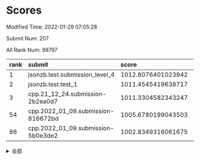 # Scores

Modified Time: 2022-01-29 07:05:28

Submit Num: 207

All Rank Num: 99797

| rank |               submit               |       score        |       sigma        | pk_num |
| :--- | :--------------------------------- | :----------------- | :----------------- | :----- |
| 1    | jsonzb.test.submission_level_4     | 1012.8076401023942 | 0.7857356330102728 | 1932   |
| 2    | jsonzb.test.test_1                 | 1011.4545419638717 | 0.7795234511581803 | 1927   |
| 3    | cpp.21_12_24.submission-2b2ea0d7   | 1011.3304582343247 | 0.7534978526495059 | 1921   |
| 54   | cpp.2022_01_09.submission-816672bd | 1005.6780199043503 | 0.7367004425193394 | 1931   |
| 86   | cpp.2022_01_09.submission-5b0e3de2 | 1002.8349316061675 | 0.7160398544187296 | 1929   |


<details>
<summary>全部</summary>

| rank |                 submit                 |       score        |       sigma        | pk_num |
| :--- | :------------------------------------- | :----------------- | :----------------- | :----- |
| 1    | jsonzb.test.submission_level_4         | 1012.8076401023942 | 0.7857356330102728 | 1932   |
| 2    | jsonzb.test.test_1                     | 1011.4545419638717 | 0.7795234511581803 | 1927   |
| 3    | cpp.21_12_24.submission-2b2ea0d7       | 1011.3304582343247 | 0.7534978526495059 | 1921   |
| 4    | gobigger.level_3.submission_level_3_19 | 1011.1841159307444 | 0.7826580336701265 | 1924   |
| 5    | gobigger.level_3.submission_level_3_47 | 1011.0832817170907 | 0.7626520212701638 | 1928   |
| 6    | gobigger.level_3.submission_level_3_49 | 1010.6562374644542 | 0.7912657498820655 | 1924   |
| 7    | gobigger.level_3.submission_level_3_18 | 1010.6493976807639 | 0.7703565555755988 | 1929   |
| 8    | gobigger.level_3.submission_level_3_43 | 1010.6158782380346 | 0.7585121016820778 | 1928   |
| 9    | gobigger.level_3.submission_level_3_21 | 1010.5453906008402 | 0.7766330848402307 | 1929   |
| 10   | gobigger.level_3.submission_level_3_41 | 1010.5433187545981 | 0.793030305281421  | 1928   |
| 11   | gobigger.level_3.submission_level_3_24 | 1010.5248408324989 | 0.7680962537487523 | 1930   |
| 12   | gobigger.level_3.submission_level_3_13 | 1010.5114311871579 | 0.7513425419731511 | 1926   |
| 13   | gobigger.level_3.submission_level_3_12 | 1010.5096454907093 | 0.7505184285295154 | 1925   |
| 14   | gobigger.level_3.submission_level_3_44 | 1010.4483616717746 | 0.76138477175199   | 1933   |
| 15   | gobigger.level_3.submission_level_3_30 | 1010.3860256398455 | 0.7634585083969682 | 1926   |
| 16   | gobigger.level_3.submission_level_3_10 | 1010.2310444048971 | 0.7348098710723968 | 1926   |
| 17   | gobigger.level_3.submission_level_3_26 | 1010.2301120927264 | 0.774636558921467  | 1930   |
| 18   | gobigger.level_3.submission_level_3_14 | 1010.2163011421883 | 0.7621952588285753 | 1927   |
| 19   | gobigger.level_3.submission_level_3_6  | 1010.1879912105643 | 0.7634208184314517 | 1929   |
| 20   | gobigger.level_3.submission_level_3_4  | 1010.1713409068994 | 0.7580285838848554 | 1931   |
| 21   | gobigger.level_3.submission_level_3_40 | 1010.1440728384733 | 0.7584579910208075 | 1929   |
| 22   | gobigger.level_3.submission_level_3_8  | 1010.1281953690566 | 0.7522958019253678 | 1931   |
| 23   | gobigger.level_3.submission_level_3_9  | 1010.0951341853615 | 0.7384895918537578 | 1926   |
| 24   | gobigger.level_3.submission_level_3_32 | 1010.0735517126368 | 0.7513264010619914 | 1929   |
| 25   | gobigger.level_3.submission_level_3_0  | 1010.0352401098861 | 0.7598996253609821 | 1927   |
| 26   | gobigger.level_3.submission_level_3_7  | 1010.0343710634825 | 0.7501352034387591 | 1932   |
| 27   | gobigger.level_3.submission_level_3_37 | 1010.0112341591943 | 0.7476186829530913 | 1928   |
| 28   | gobigger.level_3.submission_level_3_46 | 1009.9114663441868 | 0.7485425837882129 | 1925   |
| 29   | gobigger.level_3.submission_level_3_38 | 1009.8875504208279 | 0.792415105057682  | 1929   |
| 30   | gobigger.level_3.submission_level_3_27 | 1009.6974699170113 | 0.7741599479628376 | 1933   |
| 31   | gobigger.level_3.submission_level_3_31 | 1009.6956321318344 | 0.7377180106766347 | 1928   |
| 32   | gobigger.level_3.submission_level_3_2  | 1009.6622758243345 | 0.7619951436127176 | 1928   |
| 33   | gobigger.level_3.submission_level_3_45 | 1009.5973377247398 | 0.7808930406044894 | 1926   |
| 34   | gobigger.level_3.submission_level_3_1  | 1009.5085214152913 | 0.7535601748771599 | 1926   |
| 35   | gobigger.level_3.submission_level_3_23 | 1009.4258241027511 | 0.7485265510115274 | 1927   |
| 36   | gobigger.level_3.submission_level_3_28 | 1009.4121140707646 | 0.7468889925805701 | 1927   |
| 37   | gobigger.level_3.submission_level_3_22 | 1009.4001465844581 | 0.7358861649597547 | 1928   |
| 38   | gobigger.level_3.submission_level_3_42 | 1009.3939954436127 | 0.7618813801766011 | 1926   |
| 39   | gobigger.level_3.submission_level_3_11 | 1009.3931357572534 | 0.7447578250311071 | 1930   |
| 40   | gobigger.level_3.submission_level_3_29 | 1009.3834967284868 | 0.7294151943129693 | 1924   |
| 41   | gobigger.level_3.submission_level_3_15 | 1009.3481358049148 | 0.7313778843079657 | 1932   |
| 42   | gobigger.level_3.submission_level_3_35 | 1009.3202332058626 | 0.7508089418650693 | 1922   |
| 43   | gobigger.level_3.submission_level_3_25 | 1009.2964238189496 | 0.7563298193793139 | 1936   |
| 44   | gobigger.level_3.submission_level_3_33 | 1009.2772194395271 | 0.7463603330471084 | 1926   |
| 45   | gobigger.level_3.submission_level_3_48 | 1009.2172807653994 | 0.7515331644749157 | 1928   |
| 46   | gobigger.level_3.submission_level_3_16 | 1009.075728697281  | 0.7502038326353229 | 1926   |
| 47   | gobigger.level_3.submission_level_3_5  | 1009.0650122978232 | 0.7408497029344596 | 1929   |
| 48   | gobigger.level_3.submission_level_3_3  | 1009.0596708875759 | 0.7451554130286787 | 1927   |
| 49   | gobigger.level_3.submission_level_3_34 | 1009.0370210565671 | 0.7459889618767094 | 1925   |
| 50   | gobigger.level_3.submission_level_3_20 | 1009.0217688000959 | 0.7437202264599346 | 1930   |
| 51   | gobigger.level_3.submission_level_3_17 | 1008.9603762958162 | 0.7501134196486542 | 1931   |
| 52   | gobigger.level_3.submission_level_3_36 | 1008.8602966481465 | 0.7504251706126239 | 1929   |
| 53   | gobigger.level_3.submission_level_3_39 | 1008.6705017815165 | 0.7473799565445878 | 1930   |
| 54   | cpp.2022_01_09.submission-816672bd     | 1005.6780199043503 | 0.7367004425193394 | 1931   |
| 55   | gobigger.level_1.submission_level_1_27 | 1005.1806845368899 | 0.7168118801904328 | 1934   |
| 56   | gobigger.level_1.submission_level_1_5  | 1004.8875383571071 | 0.73446360282071   | 1927   |
| 57   | gobigger.level_1.submission_level_1_46 | 1004.1707379686006 | 0.7147109358018118 | 1925   |
| 58   | gobigger.level_1.submission_level_1_21 | 1004.1356447913379 | 0.7283260697304943 | 1930   |
| 59   | gobigger.level_1.submission_level_1_44 | 1004.1219563418244 | 0.7177622579328824 | 1923   |
| 60   | gobigger.level_1.submission_level_1_16 | 1004.0706473709737 | 0.725693208648228  | 1924   |
| 61   | gobigger.level_1.submission_level_1_43 | 1003.9983021235344 | 0.715391915026388  | 1928   |
| 62   | gobigger.level_1.submission_level_1_25 | 1003.9873960891314 | 0.7198880459759123 | 1934   |
| 63   | gobigger.level_1.submission_level_1_6  | 1003.9528811424988 | 0.7233507397251819 | 1930   |
| 64   | gobigger.level_1.submission_level_1_36 | 1003.8329843471254 | 0.7155932055443045 | 1931   |
| 65   | gobigger.level_1.submission_level_1_33 | 1003.7637358956848 | 0.7262475372984221 | 1926   |
| 66   | gobigger.level_1.submission_level_1_22 | 1003.6759712131155 | 0.7228871645239434 | 1931   |
| 67   | gobigger.level_1.submission_level_1_9  | 1003.6553513097181 | 0.7188781822293503 | 1926   |
| 68   | gobigger.level_1.submission_level_1_0  | 1003.5352231241201 | 0.7080330663394332 | 1929   |
| 69   | gobigger.level_1.submission_level_1_13 | 1003.5308820110807 | 0.7141210053283317 | 1923   |
| 70   | gobigger.level_1.submission_level_1_20 | 1003.525202216545  | 0.7166091488314036 | 1926   |
| 71   | gobigger.level_1.submission_level_1_34 | 1003.5205383650231 | 0.7065593143329197 | 1928   |
| 72   | gobigger.level_1.submission_level_1_2  | 1003.5108371019461 | 0.7169863718498919 | 1931   |
| 73   | gobigger.level_1.submission_level_1_42 | 1003.483869816164  | 0.7173791393947494 | 1928   |
| 74   | gobigger.level_1.submission_level_1_29 | 1003.4448083357538 | 0.7208076928878412 | 1932   |
| 75   | gobigger.level_1.submission_level_1_12 | 1003.3836130933086 | 0.7128360124507963 | 1927   |
| 76   | gobigger.level_1.submission_level_1_14 | 1003.3587573413164 | 0.7175428946169887 | 1931   |
| 77   | gobigger.level_1.submission_level_1_1  | 1003.2982286491779 | 0.7099910456819667 | 1929   |
| 78   | gobigger.level_1.submission_level_1_28 | 1003.2905677391176 | 0.7112360403715983 | 1929   |
| 79   | gobigger.level_1.submission_level_1_15 | 1003.197692658525  | 0.7125269344074392 | 1934   |
| 80   | gobigger.level_1.submission_level_1_26 | 1003.196270181275  | 0.7207030545046548 | 1931   |
| 81   | gobigger.level_1.submission_level_1_17 | 1003.1753713921313 | 0.7115011799640757 | 1929   |
| 82   | gobigger.level_1.submission_level_1_45 | 1003.0775805450396 | 0.7082644930775315 | 1927   |
| 83   | gobigger.level_1.submission_level_1_35 | 1002.9408848712886 | 0.7105862285468502 | 1933   |
| 84   | gobigger.level_1.submission_level_1_19 | 1002.8584143676651 | 0.7117727789498977 | 1929   |
| 85   | gobigger.level_1.submission_level_1_11 | 1002.8413647401436 | 0.7214703123815105 | 1923   |
| 86   | cpp.2022_01_09.submission-5b0e3de2     | 1002.8349316061675 | 0.7160398544187296 | 1929   |
| 87   | gobigger.level_1.submission_level_1_32 | 1002.7931629274698 | 0.7127590383358995 | 1924   |
| 88   | gobigger.level_1.submission_level_1_10 | 1002.7494669292921 | 0.7094358496269254 | 1930   |
| 89   | gobigger.level_1.submission_level_1_38 | 1002.7188392485716 | 0.7066049944883246 | 1924   |
| 90   | gobigger.level_1.submission_level_1_49 | 1002.7007898295947 | 0.7052134984248459 | 1933   |
| 91   | gobigger.level_1.submission_level_1_4  | 1002.6188920696601 | 0.7120995455104979 | 1929   |
| 92   | gobigger.level_1.submission_level_1_8  | 1002.605927699559  | 0.7180903334025558 | 1935   |
| 93   | gobigger.level_1.submission_level_1_3  | 1002.5916448272934 | 0.714537061245658  | 1928   |
| 94   | gobigger.level_1.submission_level_1_24 | 1002.5723385956919 | 0.7108736825145137 | 1930   |
| 95   | gobigger.level_1.submission_level_1_30 | 1002.5441886505171 | 0.7161313004279201 | 1926   |
| 96   | gobigger.level_1.submission_level_1_48 | 1002.5322284293364 | 0.7179631980487148 | 1928   |
| 97   | gobigger.level_1.submission_level_1_31 | 1002.5255427872479 | 0.7162567731442198 | 1929   |
| 98   | gobigger.level_1.submission_level_1_41 | 1002.489093947655  | 0.7189849261433162 | 1928   |
| 99   | gobigger.level_1.submission_level_1_37 | 1002.4808288032272 | 0.6997422406982908 | 1934   |
| 100  | gobigger.level_1.submission_level_1_47 | 1002.4317425351126 | 0.7119310379560155 | 1926   |
| 101  | gobigger.level_1.submission_level_1_18 | 1002.374838839721  | 0.7049021669984634 | 1927   |
| 102  | gobigger.level_1.submission_level_1_40 | 1002.1302880963103 | 0.7134027431566549 | 1930   |
| 103  | gobigger.level_1.submission_level_1_39 | 1002.1227572667639 | 0.7033861541342794 | 1926   |
| 104  | gobigger.level_1.submission_level_1_23 | 1002.0708599049458 | 0.7160503965989821 | 1927   |
| 105  | gobigger.level_1.submission_level_1_7  | 1001.8811963516746 | 0.7091231441303827 | 1930   |
| 106  | gobigger.random.submission_random_31   | 997.4889263408149  | 0.7005725030555111 | 1933   |
| 107  | gobigger.random.submission_random_37   | 997.3806581038249  | 0.7026777470380247 | 1925   |
| 108  | gobigger.random.submission_random_41   | 997.0794574975275  | 0.7269219385678591 | 1930   |
| 109  | gobigger.random.submission_random_38   | 997.0088689355991  | 0.7081089416072072 | 1929   |
| 110  | gobigger.random.submission_random_16   | 996.8726741487253  | 0.7241653377877396 | 1931   |
| 111  | gobigger.random.submission_random_35   | 996.8500688534859  | 0.7024461770086612 | 1927   |
| 112  | gobigger.random.submission_random_3    | 996.7829085626616  | 0.6994450552869316 | 1930   |
| 113  | gobigger.random.submission_random_15   | 996.778114235462   | 0.7144603628985869 | 1931   |
| 114  | gobigger.random.submission_random_11   | 996.6802664818822  | 0.6994257571287553 | 1930   |
| 115  | gobigger.random.submission_random_22   | 996.6207388790508  | 0.709700598133487  | 1923   |
| 116  | gobigger.random.submission_random_17   | 996.4947577470884  | 0.6968680594074271 | 1929   |
| 117  | gobigger.random.submission_random_39   | 996.3621150831455  | 0.699112956794278  | 1931   |
| 118  | gobigger.random.submission_random_29   | 996.3507248891514  | 0.7028359097936034 | 1928   |
| 119  | gobigger.random.submission_random_23   | 996.3355185808733  | 0.7105624701938089 | 1933   |
| 120  | gobigger.random.submission_random_0    | 996.2983441658267  | 0.7290280254404966 | 1923   |
| 121  | gobigger.random.submission_random_21   | 996.235590058781   | 0.7049020890810637 | 1930   |
| 122  | gobigger.random.submission_random_45   | 996.2306565282065  | 0.6933120850671787 | 1928   |
| 123  | gobigger.random.submission_random_47   | 996.2294610771238  | 0.7201483426311722 | 1927   |
| 124  | gobigger.random.submission_random_14   | 996.2203026805394  | 0.7096104552298816 | 1929   |
| 125  | gobigger.random.submission_random_18   | 996.1524159805097  | 0.7049044845442008 | 1929   |
| 126  | gobigger.random.submission_random_25   | 996.1419984166606  | 0.6987949550963882 | 1927   |
| 127  | gobigger.random.submission_random_28   | 996.0487468791757  | 0.7090137564826604 | 1928   |
| 128  | gobigger.random.submission_random_30   | 996.0162455158404  | 0.7118153907039861 | 1932   |
| 129  | gobigger.random.submission_random_7    | 995.9565919033131  | 0.7211711650457149 | 1930   |
| 130  | gobigger.random.submission_random_36   | 995.9515335876656  | 0.7112725807737103 | 1928   |
| 131  | gobigger.random.submission_random_12   | 995.8995242718306  | 0.7072815896077346 | 1928   |
| 132  | gobigger.random.submission_random_43   | 995.8484444830918  | 0.7039089538558229 | 1931   |
| 133  | gobigger.random.submission_random_9    | 995.8413588063472  | 0.6967071122741577 | 1932   |
| 134  | gobigger.random.submission_random_32   | 995.8037003431768  | 0.7146101032368087 | 1929   |
| 135  | gobigger.random.submission_random_44   | 995.7457276450172  | 0.7063020674456154 | 1931   |
| 136  | gobigger.random.submission_random_6    | 995.734332861475   | 0.704380994315642  | 1930   |
| 137  | gobigger.random.submission_random_8    | 995.7002077248837  | 0.712387239800543  | 1930   |
| 138  | gobigger.random.submission_random_26   | 995.6876365331524  | 0.7052526519963775 | 1926   |
| 139  | gobigger.random.submission_random_20   | 995.5834448633323  | 0.7156933286654755 | 1927   |
| 140  | gobigger.random.submission_random_49   | 995.5769506072403  | 0.7063828079444889 | 1929   |
| 141  | gobigger.random.submission_random_40   | 995.5613543697192  | 0.7101514449349423 | 1931   |
| 142  | gobigger.random.submission_random_4    | 995.558150233342   | 0.713278960361695  | 1929   |
| 143  | gobigger.random.submission_random_19   | 995.5334507367947  | 0.7104665019813273 | 1929   |
| 144  | gobigger.random.submission_random_42   | 995.4232330391527  | 0.7112056339403205 | 1927   |
| 145  | gobigger.random.submission_random_34   | 995.3065188404071  | 0.7056815057615087 | 1931   |
| 146  | gobigger.random.submission_random_33   | 995.2638725478242  | 0.7151048438687873 | 1929   |
| 147  | gobigger.random.submission_random_24   | 995.2374343621137  | 0.7063475303635242 | 1927   |
| 148  | gobigger.random.submission_random_48   | 995.2352668500058  | 0.7126107185591555 | 1928   |
| 149  | gobigger.random.submission_random_2    | 995.1900115388328  | 0.7080410211023227 | 1928   |
| 150  | gobigger.random.submission_random_27   | 995.0844745584503  | 0.7056371410963362 | 1930   |
| 151  | gobigger.random.submission_random_10   | 995.0629494976457  | 0.731581087000801  | 1934   |
| 152  | gobigger.random.submission_random_13   | 995.0101182688845  | 0.7174061221260366 | 1923   |
| 153  | gobigger.random.submission_random_46   | 994.9575956214541  | 0.6999585251790418 | 1925   |
| 154  | gobigger.random.submission_random_5    | 994.8220493662155  | 0.7099179337776097 | 1927   |
| 155  | gobigger.random.submission_random_1    | 994.6081967380101  | 0.7206126781857263 | 1930   |
| 156  | gobigger.level_2.submission_level_2_12 | 994.0710401799514  | 0.7281730064843006 | 1924   |
| 157  | gobigger.level_2.submission_level_2_0  | 993.8238938508875  | 0.7351056305207252 | 1928   |
| 158  | gobigger.level_2.submission_level_2_31 | 993.7575094585854  | 0.7467573475929443 | 1929   |
| 159  | gobigger.level_2.submission_level_2_42 | 993.4595160905628  | 0.7444053673104456 | 1929   |
| 160  | gobigger.level_2.submission_level_2_3  | 993.3065205001119  | 0.7309067126278243 | 1931   |
| 161  | gobigger.level_2.submission_level_2_27 | 993.1145315040917  | 0.7349129248147037 | 1928   |
| 162  | gobigger.level_2.submission_level_2_35 | 992.8992277178048  | 0.7385543895744867 | 1932   |
| 163  | gobigger.level_2.submission_level_2_28 | 992.8984273019469  | 0.7402783385152636 | 1930   |
| 164  | gobigger.level_2.submission_level_2_36 | 992.8299541078549  | 0.7364886606868472 | 1927   |
| 165  | gobigger.level_2.submission_level_2_1  | 992.8298556821289  | 0.7333193419342674 | 1932   |
| 166  | gobigger.level_2.submission_level_2_32 | 992.8274775354645  | 0.7314976896892115 | 1930   |
| 167  | gobigger.level_2.submission_level_2_5  | 992.8213319548854  | 0.7453794722605063 | 1930   |
| 168  | gobigger.level_2.submission_level_2_46 | 992.7919711097873  | 0.7265487080700044 | 1928   |
| 169  | gobigger.level_2.submission_level_2_29 | 992.7775820075996  | 0.7383641025914303 | 1929   |
| 170  | gobigger.level_2.submission_level_2_15 | 992.765514958567   | 0.7295375629421765 | 1926   |
| 171  | gobigger.level_2.submission_level_2_40 | 992.7425233382116  | 0.7550808929386039 | 1924   |
| 172  | gobigger.level_2.submission_level_2_6  | 992.5844722548055  | 0.7524179811976827 | 1929   |
| 173  | gobigger.level_2.submission_level_2_37 | 992.5836360201002  | 0.7508323401520488 | 1925   |
| 174  | gobigger.level_2.submission_level_2_49 | 992.5435222347829  | 0.7469584763115137 | 1926   |
| 175  | gobigger.level_2.submission_level_2_48 | 992.5117548590873  | 0.732285412052841  | 1920   |
| 176  | gobigger.level_2.submission_level_2_39 | 992.4575993567471  | 0.7367792731643685 | 1929   |
| 177  | gobigger.level_2.submission_level_2_26 | 992.4493133096936  | 0.7357937189332814 | 1931   |
| 178  | gobigger.level_2.submission_level_2_14 | 992.4360466232847  | 0.7426065735437021 | 1924   |
| 179  | gobigger.level_2.submission_level_2_10 | 992.3541407986588  | 0.741186704390678  | 1928   |
| 180  | gobigger.level_2.submission_level_2_4  | 992.270246240676   | 0.7517299375332573 | 1931   |
| 181  | gobigger.level_2.submission_level_2_19 | 992.220338775506   | 0.7293734319958157 | 1936   |
| 182  | gobigger.level_2.submission_level_2_30 | 992.1991119485189  | 0.7523581942293295 | 1931   |
| 183  | gobigger.level_2.submission_level_2_25 | 992.1374590478548  | 0.7422391710108429 | 1930   |
| 184  | gobigger.level_2.submission_level_2_44 | 992.1144187724057  | 0.7504607812140293 | 1928   |
| 185  | gobigger.level_2.submission_level_2_16 | 992.1112392709728  | 0.7446153350613046 | 1928   |
| 186  | gobigger.level_2.submission_level_2_43 | 992.0717606697954  | 0.7609032325906359 | 1924   |
| 187  | gobigger.level_2.submission_level_2_41 | 991.9557222477091  | 0.7349808418310814 | 1930   |
| 188  | gobigger.level_2.submission_level_2_17 | 991.8956790739594  | 0.7388040042550632 | 1929   |
| 189  | gobigger.level_2.submission_level_2_23 | 991.8289246769837  | 0.7438979933102409 | 1932   |
| 190  | gobigger.level_2.submission_level_2_11 | 991.7466944455954  | 0.7572783437779975 | 1925   |
| 191  | gobigger.level_2.submission_level_2_18 | 991.7353012406684  | 0.7347732716753453 | 1922   |
| 192  | gobigger.level_2.submission_level_2_20 | 991.6986505183718  | 0.7617462943804808 | 1929   |
| 193  | gobigger.level_2.submission_level_2_13 | 991.6950804568389  | 0.7578286782291906 | 1923   |
| 194  | gobigger.level_2.submission_level_2_8  | 991.6884243621222  | 0.7480805804109416 | 1929   |
| 195  | gobigger.level_2.submission_level_2_9  | 991.45802652336    | 0.743074754125612  | 1926   |
| 196  | gobigger.level_2.submission_level_2_47 | 991.416931064696   | 0.7371087989241651 | 1926   |
| 197  | gobigger.level_2.submission_level_2_21 | 991.3471879805985  | 0.7592424108878671 | 1933   |
| 198  | gobigger.level_2.submission_level_2_7  | 991.2725403933362  | 0.7403240718826823 | 1928   |
| 199  | gobigger.level_2.submission_level_2_24 | 991.1604836297902  | 0.7508047518822231 | 1926   |
| 200  | gobigger.level_2.submission_level_2_33 | 991.1176894588046  | 0.7571709476028979 | 1932   |
| 201  | gobigger.level_2.submission_level_2_22 | 991.0920807827089  | 0.753775044963003  | 1925   |
| 202  | gobigger.level_2.submission_level_2_2  | 990.6078465640386  | 0.7731150442803052 | 1932   |
| 203  | gobigger.level_2.submission_level_2_45 | 990.4133347013195  | 0.7620567067878484 | 1930   |
| 204  | gobigger.level_2.submission_level_2_38 | 990.0518623820755  | 0.7616212576523429 | 1933   |
| 205  | gobigger.level_2.submission_level_2_34 | 989.8084123147694  | 0.7898100922854743 | 1931   |
| 206  | gobigger.none.submission_none_1        | 977.9151622969696  | 1.299551167536582  | 1932   |
| 207  | gobigger.none.submission_none_0        | 975.6800274631861  | 1.4664651291538136 | 1924   |

</details>